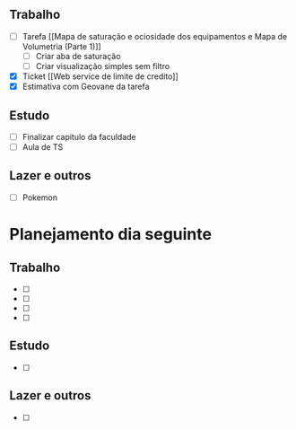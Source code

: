 ## Trabalho
- [ ] Tarefa [[Mapa de saturação e ociosidade dos equipamentos e Mapa de Volumetria (Parte 1)]]
	- [ ] Criar aba de saturação
	- [ ] Criar visualização simples sem filtro
- [x] Ticket [[Web service de limite de credito]]
- [x] Estimativa com Geovane da tarefa
## Estudo
- [ ] Finalizar capitulo da faculdade
- [ ] Aula de TS
## Lazer e outros
- [ ] Pokemon

# Planejamento dia seguinte
## Trabalho
- [ ] 
- [ ] 
- [ ] 
- [ ] 
## Estudo
- [ ] 
## Lazer e outros
- [ ] 